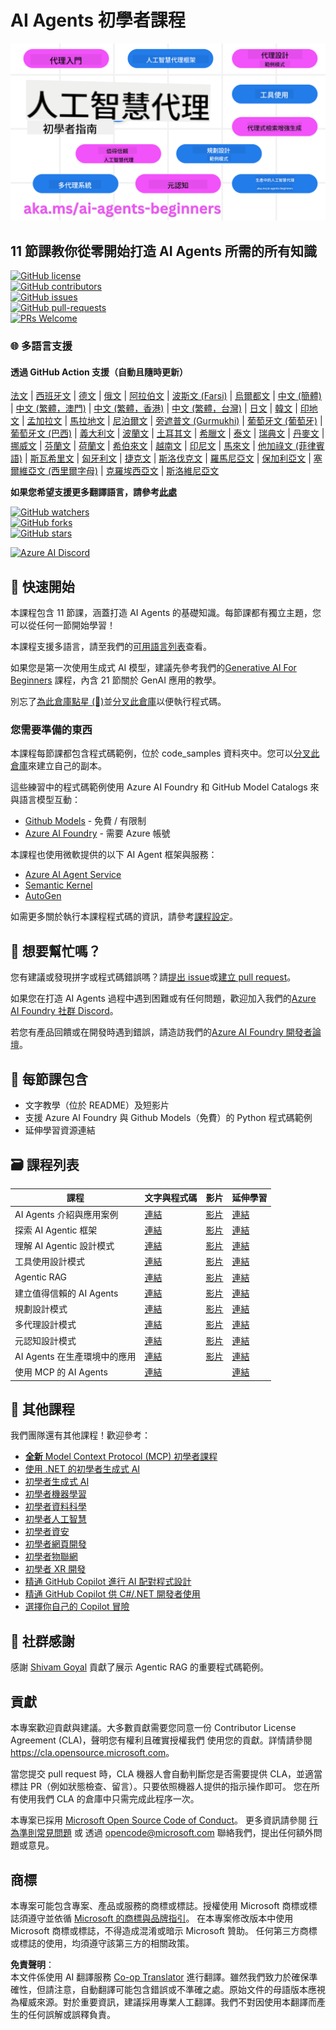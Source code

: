 <!--
CO_OP_TRANSLATOR_METADATA:
{
  "original_hash": "b06f16d6944fab788df1db7638d0edaa",
  "translation_date": "2025-07-12T08:31:02+00:00",
  "source_file": "README.md",
  "language_code": "mo"
}
-->
# AI Agents 初學者課程

![Generative AI For Beginners](../../translated_images/repo-thumbnail.083b24afed61b6dd27a7fc53798bebe9edf688a41031163a1fca9f61c64d63ec.mo.png)

## 11 節課教你從零開始打造 AI Agents 所需的所有知識

[![GitHub license](https://img.shields.io/github/license/microsoft/ai-agents-for-beginners.svg)](https://github.com/microsoft/ai-agents-for-beginners/blob/master/LICENSE?WT.mc_id=academic-105485-koreyst)  
[![GitHub contributors](https://img.shields.io/github/contributors/microsoft/ai-agents-for-beginners.svg)](https://GitHub.com/microsoft/ai-agents-for-beginners/graphs/contributors/?WT.mc_id=academic-105485-koreyst)  
[![GitHub issues](https://img.shields.io/github/issues/microsoft/ai-agents-for-beginners.svg)](https://GitHub.com/microsoft/ai-agents-for-beginners/issues/?WT.mc_id=academic-105485-koreyst)  
[![GitHub pull-requests](https://img.shields.io/github/issues-pr/microsoft/ai-agents-for-beginners.svg)](https://GitHub.com/microsoft/ai-agents-for-beginners/pulls/?WT.mc_id=academic-105485-koreyst)  
[![PRs Welcome](https://img.shields.io/badge/PRs-welcome-brightgreen.svg?style=flat-square)](http://makeapullrequest.com?WT.mc_id=academic-105485-koreyst)

### 🌐 多語言支援

#### 透過 GitHub Action 支援（自動且隨時更新）

[法文](../fr/README.md) | [西班牙文](../es/README.md) | [德文](../de/README.md) | [俄文](../ru/README.md) | [阿拉伯文](../ar/README.md) | [波斯文 (Farsi)](../fa/README.md) | [烏爾都文](../ur/README.md) | [中文 (簡體)](../zh/README.md) | [中文 (繁體，澳門)](./README.md) | [中文 (繁體，香港)](../hk/README.md) | [中文 (繁體，台灣)](../tw/README.md) | [日文](../ja/README.md) | [韓文](../ko/README.md) | [印地文](../hi/README.md) | [孟加拉文](../bn/README.md) | [馬拉地文](../mr/README.md) | [尼泊爾文](../ne/README.md) | [旁遮普文 (Gurmukhi)](../pa/README.md) | [葡萄牙文 (葡萄牙)](../pt/README.md) | [葡萄牙文 (巴西)](../br/README.md) | [義大利文](../it/README.md) | [波蘭文](../pl/README.md) | [土耳其文](../tr/README.md) | [希臘文](../el/README.md) | [泰文](../th/README.md) | [瑞典文](../sv/README.md) | [丹麥文](../da/README.md) | [挪威文](../no/README.md) | [芬蘭文](../fi/README.md) | [荷蘭文](../nl/README.md) | [希伯來文](../he/README.md) | [越南文](../vi/README.md) | [印尼文](../id/README.md) | [馬來文](../ms/README.md) | [他加祿文 (菲律賓語)](../tl/README.md) | [斯瓦希里文](../sw/README.md) | [匈牙利文](../hu/README.md) | [捷克文](../cs/README.md) | [斯洛伐克文](../sk/README.md) | [羅馬尼亞文](../ro/README.md) | [保加利亞文](../bg/README.md) | [塞爾維亞文 (西里爾字母)](../sr/README.md) | [克羅埃西亞文](../hr/README.md) | [斯洛維尼亞文](../sl/README.md)

**如果您希望支援更多翻譯語言，請參考[此處](https://github.com/Azure/co-op-translator/blob/main/getting_started/supported-languages.md)**

[![GitHub watchers](https://img.shields.io/github/watchers/microsoft/ai-agents-for-beginners.svg?style=social&label=Watch)](https://GitHub.com/microsoft/ai-agents-for-beginners/watchers/?WT.mc_id=academic-105485-koreyst)  
[![GitHub forks](https://img.shields.io/github/forks/microsoft/ai-agents-for-beginners.svg?style=social&label=Fork)](https://GitHub.com/microsoft/ai-agents-for-beginners/network/?WT.mc_id=academic-105485-koreyst)  
[![GitHub stars](https://img.shields.io/github/stars/microsoft/ai-agents-for-beginners.svg?style=social&label=Star)](https://GitHub.com/microsoft/ai-agents-for-beginners/stargazers/?WT.mc_id=academic-105485-koreyst)

[![Azure AI Discord](https://dcbadge.limes.pink/api/server/kzRShWzttr)](https://discord.gg/kzRShWzttr)


## 🌱 快速開始

本課程包含 11 節課，涵蓋打造 AI Agents 的基礎知識。每節課都有獨立主題，您可以從任何一節開始學習！

本課程支援多語言，請至我們的[可用語言列表](../..)查看。

如果您是第一次使用生成式 AI 模型，建議先參考我們的[Generative AI For Beginners](https://aka.ms/genai-beginners) 課程，內含 21 節關於 GenAI 應用的教學。

別忘了[為此倉庫點星 (🌟)](https://docs.github.com/en/get-started/exploring-projects-on-github/saving-repositories-with-stars?WT.mc_id=academic-105485-koreyst)並[分叉此倉庫](https://github.com/microsoft/ai-agents-for-beginners/fork)以便執行程式碼。

### 您需要準備的東西

本課程每節課都包含程式碼範例，位於 code_samples 資料夾中。您可以[分叉此倉庫](https://github.com/microsoft/ai-agents-for-beginners/fork)來建立自己的副本。

這些練習中的程式碼範例使用 Azure AI Foundry 和 GitHub Model Catalogs 來與語言模型互動：

- [Github Models](https://aka.ms/ai-agents-beginners/github-models) - 免費 / 有限制  
- [Azure AI Foundry](https://aka.ms/ai-agents-beginners/ai-foundry) - 需要 Azure 帳號

本課程也使用微軟提供的以下 AI Agent 框架與服務：

- [Azure AI Agent Service](https://aka.ms/ai-agents-beginners/ai-agent-service)  
- [Semantic Kernel](https://aka.ms/ai-agents-beginners/semantic-kernel)  
- [AutoGen](https://aka.ms/ai-agents/autogen)

如需更多關於執行本課程程式碼的資訊，請參考[課程設定](./00-course-setup/README.md)。

## 🙏 想要幫忙嗎？

您有建議或發現拼字或程式碼錯誤嗎？請[提出 issue](https://github.com/microsoft/ai-agents-for-beginners/issues?WT.mc_id=academic-105485-koreyst)或[建立 pull request](https://github.com/microsoft/ai-agents-for-beginners/pulls?WT.mc_id=academic-105485-koreyst)。

如果您在打造 AI Agents 過程中遇到困難或有任何問題，歡迎加入我們的[Azure AI Foundry 社群 Discord](https://discord.gg/kzRShWzttr)。

若您有產品回饋或在開發時遇到錯誤，請造訪我們的[Azure AI Foundry 開發者論壇](https://aka.ms/azureaifoundry/forum)。

## 📂 每節課包含

- 文字教學（位於 README）及短影片  
- 支援 Azure AI Foundry 與 Github Models（免費）的 Python 程式碼範例  
- 延伸學習資源連結  

## 🗃️ 課程列表

| **課程**                               | **文字與程式碼**                                    | **影片**                                                  | **延伸學習**                                                                     |
|------------------------------------------|----------------------------------------------------|------------------------------------------------------------|----------------------------------------------------------------------------------------|
| AI Agents 介紹與應用案例                 | [連結](./01-intro-to-ai-agents/README.md)          | [影片](https://youtu.be/3zgm60bXmQk?si=z8QygFvYQv-9WtO1)  | [連結](https://aka.ms/ai-agents-beginners/collection?WT.mc_id=academic-105485-koreyst) |
| 探索 AI Agentic 框架                     | [連結](./02-explore-agentic-frameworks/README.md)  | [影片](https://youtu.be/ODwF-EZo_O8?si=Vawth4hzVaHv-u0H)  | [連結](https://aka.ms/ai-agents-beginners/collection?WT.mc_id=academic-105485-koreyst) |
| 理解 AI Agentic 設計模式                 | [連結](./03-agentic-design-patterns/README.md)     | [影片](https://youtu.be/m9lM8qqoOEA?si=BIzHwzstTPL8o9GF)  | [連結](https://aka.ms/ai-agents-beginners/collection?WT.mc_id=academic-105485-koreyst) |
| 工具使用設計模式                        | [連結](./04-tool-use/README.md)                    | [影片](https://youtu.be/vieRiPRx-gI?si=2z6O2Xu2cu_Jz46N)  | [連結](https://aka.ms/ai-agents-beginners/collection?WT.mc_id=academic-105485-koreyst) |
| Agentic RAG                            | [連結](./05-agentic-rag/README.md)                 | [影片](https://youtu.be/WcjAARvdL7I?si=gKPWsQpKiIlDH9A3)  | [連結](https://aka.ms/ai-agents-beginners/collection?WT.mc_id=academic-105485-koreyst) |
| 建立值得信賴的 AI Agents                 | [連結](./06-building-trustworthy-agents/README.md) | [影片](https://youtu.be/iZKkMEGBCUQ?si=jZjpiMnGFOE9L8OK ) | [連結](https://aka.ms/ai-agents-beginners/collection?WT.mc_id=academic-105485-koreyst) |
| 規劃設計模式                          | [連結](./07-planning-design/README.md)             | [影片](https://youtu.be/kPfJ2BrBCMY?si=6SC_iv_E5-mzucnC)  | [連結](https://aka.ms/ai-agents-beginners/collection?WT.mc_id=academic-105485-koreyst) |
| 多代理設計模式                        | [連結](./08-multi-agent/README.md)                 | [影片](https://youtu.be/V6HpE9hZEx0?si=rMgDhEu7wXo2uo6g)  | [連結](https://aka.ms/ai-agents-beginners/collection?WT.mc_id=academic-105485-koreyst) |
| 元認知設計模式                        | [連結](./09-metacognition/README.md)               | [影片](https://youtu.be/His9R6gw6Ec?si=8gck6vvdSNCt6OcF)  | [連結](https://aka.ms/ai-agents-beginners/collection?WT.mc_id=academic-105485-koreyst) |
| AI Agents 在生產環境中的應用             | [連結](./10-ai-agents-production/README.md)        | [影片](https://youtu.be/l4TP6IyJxmQ?si=31dnhexRo6yLRJDl)  | [連結](https://aka.ms/ai-agents-beginners/collection?WT.mc_id=academic-105485-koreyst) |
| 使用 MCP 的 AI Agents                  | [連結](./11-mcp/README.md)                         |                                                            | [連結](https://aka.ms/mcp-for-beginners)                                               |

## 🎒 其他課程

我們團隊還有其他課程！歡迎參考：

- [**全新** Model Context Protocol (MCP) 初學者課程](https://github.com/microsoft/mcp-for-beginners?WT.mc_id=academic-105485-koreyst)
- [使用 .NET 的初學者生成式 AI](https://github.com/microsoft/Generative-AI-for-beginners-dotnet?WT.mc_id=academic-105485-koreyst)
- [初學者生成式 AI](https://github.com/microsoft/generative-ai-for-beginners?WT.mc_id=academic-105485-koreyst)
- [初學者機器學習](https://aka.ms/ml-beginners?WT.mc_id=academic-105485-koreyst)
- [初學者資料科學](https://aka.ms/datascience-beginners?WT.mc_id=academic-105485-koreyst)
- [初學者人工智慧](https://aka.ms/ai-beginners?WT.mc_id=academic-105485-koreyst)
- [初學者資安](https://github.com/microsoft/Security-101??WT.mc_id=academic-96948-sayoung)
- [初學者網頁開發](https://aka.ms/webdev-beginners?WT.mc_id=academic-105485-koreyst)
- [初學者物聯網](https://aka.ms/iot-beginners?WT.mc_id=academic-105485-koreyst)
- [初學者 XR 開發](https://github.com/microsoft/xr-development-for-beginners?WT.mc_id=academic-105485-koreyst)
- [精通 GitHub Copilot 進行 AI 配對程式設計](https://aka.ms/GitHubCopilotAI?WT.mc_id=academic-105485-koreyst)
- [精通 GitHub Copilot 供 C#/.NET 開發者使用](https://github.com/microsoft/mastering-github-copilot-for-dotnet-csharp-developers?WT.mc_id=academic-105485-koreyst)
- [選擇你自己的 Copilot 冒險](https://github.com/microsoft/CopilotAdventures?WT.mc_id=academic-105485-koreyst)

## 🌟 社群感謝

感謝 [Shivam Goyal](https://www.linkedin.com/in/shivam2003/) 貢獻了展示 Agentic RAG 的重要程式碼範例。

## 貢獻

本專案歡迎貢獻與建議。大多數貢獻需要您同意一份
Contributor License Agreement (CLA)，聲明您有權利且確實授權我們
使用您的貢獻。詳情請參閱
<https://cla.opensource.microsoft.com>。

當您提交 pull request 時，CLA 機器人會自動判斷您是否需要提供
CLA，並適當標註 PR（例如狀態檢查、留言）。只要依照機器人提供的指示操作即可。
您在所有使用我們 CLA 的倉庫中只需完成此程序一次。

本專案已採用 [Microsoft Open Source Code of Conduct](https://opensource.microsoft.com/codeofconduct/)。
更多資訊請參閱 [行為準則常見問題](https://opensource.microsoft.com/codeofconduct/faq/) 或
透過 [opencode@microsoft.com](mailto:opencode@microsoft.com) 聯絡我們，提出任何額外問題或意見。

## 商標

本專案可能包含專案、產品或服務的商標或標誌。授權使用 Microsoft
商標或標誌須遵守並依循
[Microsoft 的商標與品牌指引](https://www.microsoft.com/legal/intellectualproperty/trademarks/usage/general)。
在本專案修改版本中使用 Microsoft 商標或標誌，不得造成混淆或暗示 Microsoft 贊助。
任何第三方商標或標誌的使用，均須遵守該第三方的相關政策。

**免責聲明**：  
本文件係使用 AI 翻譯服務 [Co-op Translator](https://github.com/Azure/co-op-translator) 進行翻譯。雖然我們致力於確保準確性，但請注意，自動翻譯可能包含錯誤或不準確之處。原始文件的母語版本應視為權威來源。對於重要資訊，建議採用專業人工翻譯。我們不對因使用本翻譯而產生的任何誤解或誤釋負責。